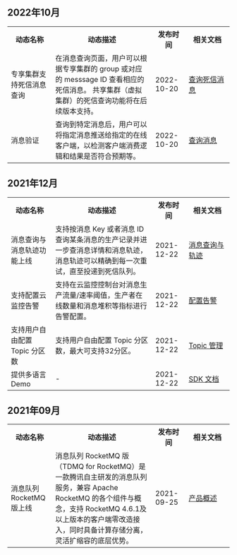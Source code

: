 ## 2022年10月

<table><tr>
<th width="20%">动态名称</th>
<th width="45%">动态描述</th>
<th width="15%">发布时间</th>
<th width="20%">相关文档</th>
</tr><tr>
<td>专享集群支持死信消息查询</td>
<td>在消息查询页面，用户可以根据专享集群的 group 或对应的 messsage ID 查看相应的死信消息。
共享集群（虚拟集群）的死信查询功能将在后续版本支持。
</td>
<td>2022-10-20</td>
<td><a href="https://cloud.tencent.com/document/product/1493/81775">查询死信消息</a></td>
</tr><tr>
<td>消息验证</td>
<td>查询到特定消息后，用户可以将指定消息推送给指定的在线客户端，以检测客户端消费逻辑和结果是否符合预期等。
</td>
<td>2022-10-20</td>
<td><a href="https://cloud.tencent.com/document/product/1493/67013">查询消息</a></td>
</tr></table>




## 2021年12月

<table><tr>
<th width="20%">动态名称</th>
<th width="45%">动态描述</th>
<th width="15%">发布时间</th>
<th width="20%">相关文档</th>
</tr><tr>
<td>消息查询与消息轨迹功能上线</td>
<td>支持按消息 Key 或者消息 ID 查询某条消息的生产记录并进一步查消息详情和消息轨迹，消息轨迹可以精确到每一次重试，直至投递到死信队列。
</td>
<td>2021-12-22</td>
<td><a href="https://cloud.tencent.com/document/product/1493/67013">消息查询与轨迹</a></td> 
</tr><tr>
<td>支持配置云监控告警</td>
<td>支持在云监控控制台对消息生产流量/速率阈值，生产者在线数量和消息堆积等指标进行告警配置。</td>
<td>2021-12-22</td>
<td><a href="">配置告警</a></td> 
</tr><tr>
<td>支持用户自由配置 Topic 分区数</td>
<td>支持用户自由配置 Topic 分区数，最大可支持32分区。</td>
<td>2021-12-22</td>
<td><a href="https://cloud.tencent.com/document/product/1493/61597">Topic 管理</a></td> 
</tr><tr>
<td>提供多语言 Demo</td>
<td>-</td>
<td>2021-12-22</td>
<td><a href="https://cloud.tencent.com/document/product/1493/65382">SDK 文档</a></td> 
</tr></table>



## 2021年09月

<table><tr>
<th width="20%">动态名称</th>
<th width="45%">动态描述</th>
<th width="15%">发布时间</th>
<th width="20%">相关文档</th>
</tr><tr>
<td>消息队列 RocketMQ 版上线</td>
<td>消息队列 RocketMQ 版（TDMQ for RocketMQ）是一款腾讯自主研发的消息队列服务，兼容 Apache RocketMQ 的各个组件与概念，支持 RocketMQ 4.6.1及以上版本的客户端零改造接入，同时具备计算存储分离，灵活扩缩容的底层优势。
</td>
<td>2021-09-25</td>
<td><a href="https://cloud.tencent.com/document/product/1493/61575">产品概述</a></td>
</tr></table>

